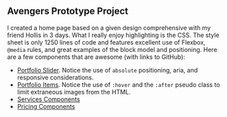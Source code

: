 <h2>Avengers Prototype Project</h2>

<p>I created a home page based on a given design comprehensive with my friend Hollis in 3 days. What I really enjoy highlighting is the CSS. The style sheet is only 1250 lines of code and features excellent use of Flexbox, <code>@media</code> rules, and great examples of the block model and positioning. Here are a few components that are awesome (with links to GitHub):</p>

<ul>
<li><a href="https://github.com/pstrum/avengers-home-page/blob/master/css/style.css#L540-L637" target="_blank">Portfolio Slider</a>. Notice the use of <code>absolute</code> positioning, aria, and responsive considerations.</li>
<li><a href="https://github.com/pstrum/avengers-home-page/blob/master/css/style.css#L688-L733" target="_blank">Portfolio Items</a>. Notice the use of <code>:hover</code> and the <code>:after</code> pseudo class to limit extraneous images from the HTML.</li>
<li><a href="https://github.com/pstrum/avengers-home-page/blob/master/css/style.css#L334-L406" target="_blank">Services Components</a></li>
<li><a href="https://github.com/pstrum/avengers-home-page/blob/master/css/style.css#L410-L489" target="_blank">Pricing Components</a></li>
</ul>
